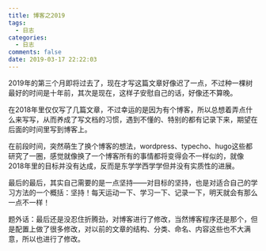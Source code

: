 ```yaml
---
title: 博客之2019
tags:
  - 日志
categories:
  - 日志
comments: false
date: 2019-03-17 22:22:03
---
```


2019年的第三个月即将过去了，现在才写这篇文章好像迟了一点，不过种一棵树最好的时间是十年前，其次是现在，这样子安慰自己的话，好像还不算晚。

在2018年里仅仅写了几篇文章，不过幸运的是因为有个博客，所以总想着弄点什么来写写，从而养成了写文档的习惯，遇到不懂的、特别的都有记录下来，期望在后面的时间里写到博客上。

在前段时间，突然萌生了换个博客的想法，wordpress、typecho、hugo这些都研究了一圈，感觉就像换了一个博客所有的事情都将变得会不一样似的，就像2018年里的目标并没有达成，反而是东学学西学学但并没有实质性的进展。

最后的最后，其实自己需要的是一点坚持——对目标的坚持，也是对适合自己的学习方法的一个概括：坚持！每天运动一下、学习一下、记录一下，明天就会有那么一点不一样！

题外话：最后还是没忍住折腾劲，对博客进行了修改，当然博客程序还是那个，但是配置上做了很多修改，对以前的文章的结构、分类、命名、内容这些也不大满意，所以也进行了修改。
